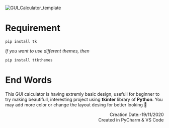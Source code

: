 ![GUI_Calculator_template](https://github.com/rmondal-official/GUI-Calculator/assets/78198704/36a624b8-e6a7-4580-8cd8-08547f02e98d)
# Requirement
```
pip install tk
```
_If you want to use different themes, then_
```
pip install ttkthemes
```
# End Words
This GUI calculator is having extremly basic design, usefull for beginner to try making beautifull, interesting project using **tkinter** library of **Python**. You may add more color or change the layout desing for better looking 🙂
<div dir="rtl">
Creation Date:-19/11/2020 <br>
Created in PyCharm & VS Code
<div/>
